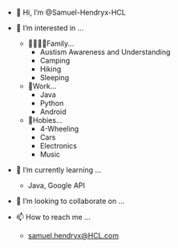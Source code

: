 - 👋 Hi, I’m @Samuel-Hendryx-HCL

- 👀 I’m interested in ...
  - 👨‍👨‍👦‍👦Family...
    - Austism Awareness and Understanding
    - Camping
    - Hiking
    - Sleeping
  - 🏢Work...
    - Java
    - Python
    - Android
  - 🏓Hobies...
    - 4-Wheeling
    - Cars
    - Electronics
    - Music
  

- 🌱 I’m currently learning ...
  - Java, Google API

- 💞️ I’m looking to collaborate on ...

- 📫 How to reach me ...
  - samuel.hendryx@HCL.com

<!---
Samuel-Hendryx-HCL/Samuel-Hendryx-HCL is a ✨ special ✨ repository because its `README.md` (this file) appears on your GitHub profile.
You can click the Preview link to take a look at your changes.
--->
